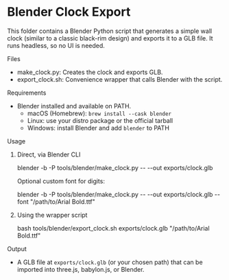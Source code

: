 Blender Clock Export
====================

This folder contains a Blender Python script that generates a simple wall clock (similar to a classic black-rim design) and exports it to a GLB file. It runs headless, so no UI is needed.

Files
- make_clock.py: Creates the clock and exports GLB.
- export_clock.sh: Convenience wrapper that calls Blender with the script.

Requirements
- Blender installed and available on PATH.
  - macOS (Homebrew): `brew install --cask blender`
  - Linux: use your distro package or the official tarball
  - Windows: install Blender and add `blender` to PATH

Usage
1) Direct, via Blender CLI

   blender -b -P tools/blender/make_clock.py -- --out exports/clock.glb

   Optional custom font for digits:

   blender -b -P tools/blender/make_clock.py -- --out exports/clock.glb --font "/path/to/Arial Bold.ttf"

2) Using the wrapper script

   bash tools/blender/export_clock.sh exports/clock.glb "/path/to/Arial Bold.ttf"

Output
- A GLB file at `exports/clock.glb` (or your chosen path) that can be imported into three.js, babylon.js, or Blender.

